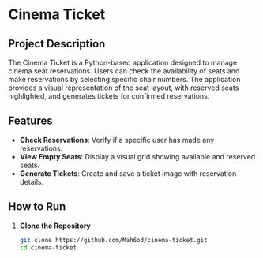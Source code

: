 # Cinema Ticket 

## Project Description

The Cinema Ticket is a Python-based application designed to manage cinema seat reservations. Users can check the availability of seats and make reservations by selecting specific chair numbers. The application provides a visual representation of the seat layout, with reserved seats highlighted, and generates tickets for confirmed reservations.

## Features

- **Check Reservations**: Verify if a specific user has made any reservations.
- **View Empty Seats**: Display a visual grid showing available and reserved seats.
- **Generate Tickets**: Create and save a ticket image with reservation details.

## How to Run

1. **Clone the Repository**
   ```bash
   git clone https://github.com/Mah6od/cinema-ticket.git
   cd cinema-ticket
